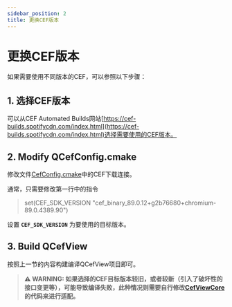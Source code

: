 ```yaml
---
sidebar_position: 2
title: 更换CEF版本
---
```


# 更换CEF版本

如果需要使用不同版本的CEF，可以参照以下步骤：

## 1. 选择CEF版本

可以从CEF Automated Builds网站[https://cef-builds.spotifycdn.com/index.html](https://cef-builds.spotifycdn.com/index.html)选择需要使用的CEF版本。

## 2. Modify QCefConfig.cmake

修改文件[CefConfig.cmake](https://github.com/CefView/CefViewCore/blob/3ba46626d9739bd6266356828400ca1de41c1f20/CefConfig.cmake)中的CEF下载连接。

通常，只需要修改第一行中的指令
> set(CEF_SDK_VERSION "cef_binary_89.0.12+g2b76680+chromium-89.0.4389.90")

设置 **`CEF_SDK_VERSION`** 为要使用的目标版本。

## 3. Build QCefView

按照上一节的内容构建编译QCefView项目即可。

> **⚠ WARNING: 如果选择的CEF目标版本较旧，或者较新（引入了破坏性的接口变更等），可能导致编译失败，此种情况则需要自行修改[CefViewCore](https://github.com/CefView/CefViewCore)的代码来进行适配。**
